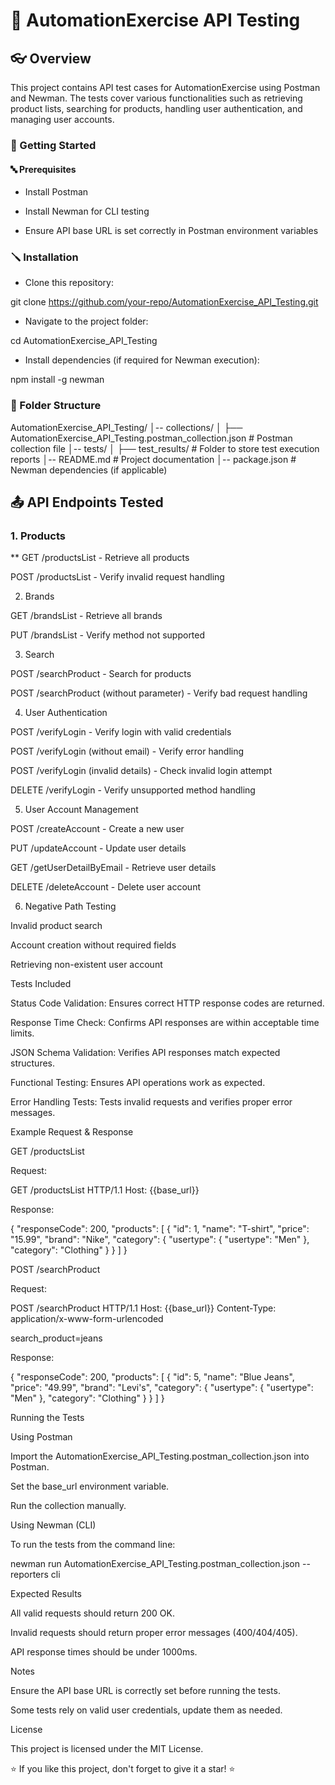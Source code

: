 # 🚀 AutomationExercise API Testing

## 👓 Overview

This project contains API test cases for AutomationExercise using Postman and Newman. The tests cover various functionalities such as retrieving product lists, searching for products, handling user authentication, and managing user accounts.

### 🏁 Getting Started

#### 🔤 Prerequisites

* Install Postman

 * Install Newman for CLI testing

* Ensure API base URL is set correctly in Postman environment variables

### 🪛 Installation

* Clone this repository:

git clone https://github.com/your-repo/AutomationExercise_API_Testing.git

* Navigate to the project folder:

cd AutomationExercise_API_Testing

* Install dependencies (if required for Newman execution):

npm install -g newman

### 📂 Folder Structure

AutomationExercise_API_Testing/
│-- collections/
│   ├── AutomationExercise_API_Testing.postman_collection.json  # Postman collection file
│-- tests/
│   ├── test_results/  # Folder to store test execution reports
│-- README.md  # Project documentation
│-- package.json  # Newman dependencies (if applicable)

## 📤 API Endpoints Tested

### 1. Products

** GET /productsList - Retrieve all products

POST /productsList - Verify invalid request handling

2. Brands

GET /brandsList - Retrieve all brands

PUT /brandsList - Verify method not supported

3. Search

POST /searchProduct - Search for products

POST /searchProduct (without parameter) - Verify bad request handling

4. User Authentication

POST /verifyLogin - Verify login with valid credentials

POST /verifyLogin (without email) - Verify error handling

POST /verifyLogin (invalid details) - Check invalid login attempt

DELETE /verifyLogin - Verify unsupported method handling

5. User Account Management

POST /createAccount - Create a new user

PUT /updateAccount - Update user details

GET /getUserDetailByEmail - Retrieve user details

DELETE /deleteAccount - Delete user account

6. Negative Path Testing

Invalid product search

Account creation without required fields

Retrieving non-existent user account

Tests Included

Status Code Validation: Ensures correct HTTP response codes are returned.

Response Time Check: Confirms API responses are within acceptable time limits.

JSON Schema Validation: Verifies API responses match expected structures.

Functional Testing: Ensures API operations work as expected.

Error Handling Tests: Tests invalid requests and verifies proper error messages.

Example Request & Response

GET /productsList

Request:

GET /productsList HTTP/1.1
Host: {{base_url}}

Response:

{
  "responseCode": 200,
  "products": [
    {
      "id": 1,
      "name": "T-shirt",
      "price": "15.99",
      "brand": "Nike",
      "category": {
        "usertype": {
          "usertype": "Men"
        },
        "category": "Clothing"
      }
    }
  ]
}

POST /searchProduct

Request:

POST /searchProduct HTTP/1.1
Host: {{base_url}}
Content-Type: application/x-www-form-urlencoded

search_product=jeans

Response:

{
  "responseCode": 200,
  "products": [
    {
      "id": 5,
      "name": "Blue Jeans",
      "price": "49.99",
      "brand": "Levi's",
      "category": {
        "usertype": {
          "usertype": "Men"
        },
        "category": "Clothing"
      }
    }
  ]
}

Running the Tests

Using Postman

Import the AutomationExercise_API_Testing.postman_collection.json into Postman.

Set the base_url environment variable.

Run the collection manually.

Using Newman (CLI)

To run the tests from the command line:

newman run AutomationExercise_API_Testing.postman_collection.json --reporters cli

Expected Results

All valid requests should return 200 OK.

Invalid requests should return proper error messages (400/404/405).

API response times should be under 1000ms.

Notes

Ensure the API base URL is correctly set before running the tests.

Some tests rely on valid user credentials, update them as needed.

License

This project is licensed under the MIT License.

⭐ If you like this project, don't forget to give it a star! ⭐


